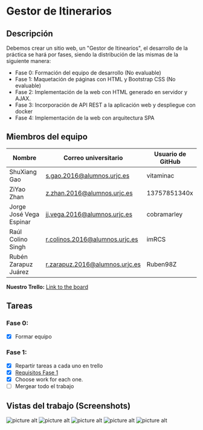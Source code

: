 # Gestor de Itinerarios

## Descripción
Debemos crear un sitio web, un "Gestor de Itinearios", el desarrollo de la práctica se hará por fases, siendo la distribución de las mismas de la siguiente manera:
* Fase 0: Formación del equipo de desarrollo (No evaluable)
* Fase 1: Maquetación de páginas con HTML y Bootstrap CSS (No evaluable)
* Fase 2: Implementación de la web con HTML generado en servidor y AJAX.
* Fase 3: Incorporación de API REST a la aplicación web y despliegue con docker
* Fase 4: Implementación de la web con arquitectura SPA

## Miembros del equipo

Nombre | Correo universitario | Usuario de GitHub
------------ | ------------------------- | -------------
ShuXiang Gao | s.gao.2016@alumnos.urjc.es | vitaminac
ZiYao Zhan | z.zhan.2016@alumnos.urjc.es | 13757851340x
Jorge José Vega Espinar | jj.vega.2016@alumnos.urjc.es | cobramarley
Raúl Colino Singh | r.colinos.2016@alumnos.urjc.es | imRCS
Rubén Zarapuz Juárez | r.zarapuz.2016@alumnos.urjc.es | Ruben98Z



**Nuestro Trello:** [Link to the board](https://trello.com/invite/b/CFMjhg2A/1ff5190ce7e6a0f923e44a404e82d269/daw-g8)

## Tareas
### Fase 0:
- [x] Formar equipo


### Fase 1:
- [x] Repartir tareas a cada uno en trello
- [x] [Requisitos Fase 1](https://docs.google.com/document/d/1cW3UCiqWrq4Fk3JF0MOUjiyEdfOuw9rs257IqyN8ILs/edit?usp=sharing)
- [x] Choose work for each one.
- [ ] Mergear todo el trabajo

## Vistas del trabajo (Screenshots)

![picture alt](https://ibb.co/hZJVKKy/Captura-de-pantalla-2019-02-05-a-las-0-18-42.png)
![picture alt](https://ibb.co/58NvfmY/index.png)
![picture alt](https://ibb.co/nQPGJ9X/inicial.png)
![picture alt](https://ibb.co/7pPt64c/unidades.png)
![picture alt](https://i.ibb.co/NFDCJDR/Fase1.jpg "Descripción de las vistas")

